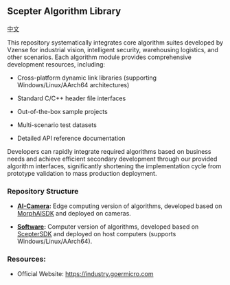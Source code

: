 ## Scepter Algorithm Library

[中文](README.zh-CN.md)

This repository systematically integrates core algorithm suites developed by Vzense for industrial vision, intelligent security, warehousing logistics, and other scenarios. Each algorithm module provides comprehensive development resources, including:

- Cross-platform dynamic link libraries (supporting Windows/Linux/AArch64 architectures)

- Standard C/C++ header file interfaces

- Out-of-the-box sample projects

- Multi-scenario test datasets

- Detailed API reference documentation

Developers can rapidly integrate required algorithms based on business needs and achieve efficient secondary development through our provided algorithm interfaces, significantly shortening the implementation cycle from prototype validation to mass production deployment.

### Repository Structure

- **[AI-Camera](AI-Camera/README.md):** Edge computing version of algorithms, developed based on [MorphAISDK](https://github.com/ScepterSW/MorphAISDK) and deployed on cameras.

- **[Software](Software/README.md):** Computer version of algorithms, developed based on [ScepterSDK](https://github.com/ScepterSW/ScepterSDK) and deployed on host computers (supports Windows/Linux/AArch64).

### Resources:

- Official Website: https://industry.goermicro.com

